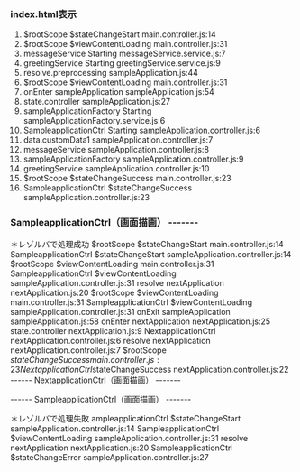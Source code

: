 ### index.html表示
1. $rootScope $stateChangeStart 				main.controller.js:14
2. $rootScope $viewContentLoading 				main.controller.js:31
3. messageService Starting 					messageService.service.js:7
4. greetingService Starting 					greetingService.service.js:9
5. resolve.preprocessing 						sampleApplication.js:44
6. $rootScope $viewContentLoading 				main.controller.js:31
7. onEnter sampleApplication 					sampleApplication.js:54
8. state.controller 							sampleApplication.js:27
9. sampleApplicationFactory Starting 			sampleApplicationFactory.service.js:6
10. SampleapplicationCtrl Starting 				sampleApplication.controller.js:6
11. data.customData1 							sampleApplication.controller.js:7
12. messageService 								sampleApplication.controller.js:8
13. sampleApplicationFactory 					sampleApplication.controller.js:9
14. greetingService 							sampleApplication.controller.js:10
15. $rootScope $stateChangeSuccess 				main.controller.js:23
16. SampleapplicationCtrl $stateChangeSuccess	sampleApplication.controller.js:23

### SampleapplicationCtrl（画面描画） -------	

＊レゾルバで処理成功
$rootScope $stateChangeStart 				main.controller.js:14
SampleapplicationCtrl $stateChangeStart 	sampleApplication.controller.js:14
$rootScope $viewContentLoading 				main.controller.js:31
SampleapplicationCtrl $viewContentLoading 	sampleApplication.controller.js:31
resolve nextApplication 					nextApplication.js:20
$rootScope $viewContentLoading 				main.controller.js:31
SampleapplicationCtrl $viewContentLoading 	sampleApplication.controller.js:31
onExit sampleApplication 					sampleApplication.js:58
onEnter nextApplication 					nextApplication.js:25
state.controller 							nextApplication.js:9
NextapplicationCtrl 						nextApplication.controller.js:6
resolve nextApplication 					nextApplication.controller.js:7
$rootScope $stateChangeSuccess 				main.controller.js:23
NextapplicationCtrl$stateChangeSuccess 		nextApplication.controller.js:22
------ 	NextapplicationCtrl（画面描画） -------

------ 	SampleapplicationCtrl（画面描画） -------	

＊レゾルバで処理失敗
ampleapplicationCtrl $stateChangeStart 		sampleApplication.controller.js:14
SampleapplicationCtrl $viewContentLoading 	sampleApplication.controller.js:31
resolve nextApplication 					nextApplication.js:20
SampleapplicationCtrl $stateChangeError 	sampleApplication.controller.js:27
